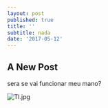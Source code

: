 ```yaml
---
layout: post
published: true
title: ''
subtitle: nada
date: '2017-05-12'
---
```

## A New Post

sera se vai funcionar meu mano? 

![TI.jpg]({{site.baseurl}}/img/TI.jpg)